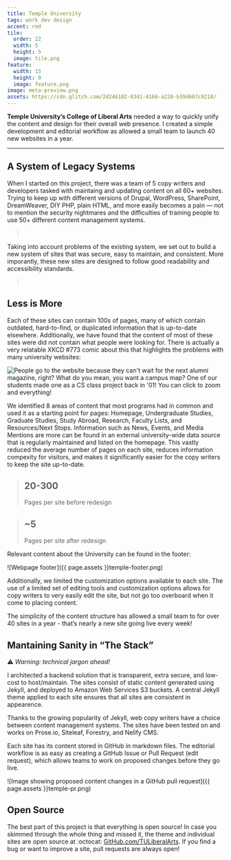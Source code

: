 ```yaml
---
title: Temple University
tags: work dev design
accent: red
tile:
  order: 22
  width: 5
  height: 5
  image: tile.png
feature:
  width: 15
  height: 9
  image: feature.png
image: meta-preview.png
assets: https://cdn.glitch.com/2d246102-8341-4166-a220-b39d607c9218/
---
```


<p class="lead">
   <strong>Temple University’s College of Liberal Arts</strong> needed a way to quickly unify the content and design for their overall web presence. I created a simple development and editorial workflow as allowed a small team to launch 40 new websites in a year.
</p>

---

## A System of Legacy Systems

When I started on this project, there was a team of 5 copy writers and developers tasked with maintaing and updating content on all 60+ websites. Trying to keep up with different versions of Drupal, WordPress, SharePoint, DreamWeaver, DIY PHP, plain HTML, and more easily becomes a pain — not to mention the security nightmares and the difficulties of training people to use 50+ different content management systems.

> <p>
> <grid grid column-count="2" phone-column-count="1">
>  <a href="https://wayback.archive.org/web/20161021193725/http://www.cla.temple.edu/american_studies/" target="_blank" rel="noreferrer" class=""><img src="{{ page.assets }}temple-old-as.png" alt=""></a>
>  <a href="https://wayback.archive.org/web/20161022020732/https://www.cla.temple.edu/cj/" target="_blank" rel="noreferrer" class=""><img src="{{ page.assets }}temple-old-cj.png" alt=""></a>
>  <a href="https://wayback.archive.org/web/20161021212258/http://www.cla.temple.edu/womenstu/" target="_blank" rel="noreferrer" class=""><img src="{{ page.assets }}temple-old-gws.png" alt=""></a>
>  <a href="https://wayback.archive.org/web/20161021212507/http://www.cla.temple.edu/neuroscience/" target="_blank" rel="noreferrer" class=""><img src="{{ page.assets }}temple-old-ns.png" alt=""></a>
> </grid>
> </p>

<!-- https://wayback.archive.org/web/20161021193725/http://www.cla.temple.edu/american_studies/
https://wayback.archive.org/web/20160405040658/http://www.cla.temple.edu:80/asian_studies/
https://wayback.archive.org/web/20161022020732/https://www.cla.temple.edu/cj/
https://wayback.archive.org/web/20161022022246/https://www.cla.temple.edu/economics/
https://wayback.splatoonarchive.org/web/20161021212507/http://www.cla.temple.edu/neuroscience/
https://wayback.archive.org/web/20161021212258/http://www.cla.temple.edu/womenstu/ -->

Taking into account problems of the existing system, we set out to build a new system of sites that was secure, easy to maintain, and consistent. More imporantly, these new sites are designed to follow good readability and accessibility standards.

> <p>
> <grid grid column-count="2" phone-column-count="1">
>  <a href="https://www.cla.temple.edu/liberal-studies/" target="_blank" rel="noreferrer" class=""><img src="{{ page.assets }}temple-new-ls.png" alt=""></a>
>  <a href="https://www.cla.temple.edu/pre-law/" target="_blank" rel="noreferrer" class=""><img src="{{ page.assets }}temple-new-pl.png" alt=""></a>
>  <a href="https://develop.cla.temple.edu/psychology/graduate/" target="_blank" rel="noreferrer" class=""><img src="{{ page.assets }}temple-new-psy.png" alt=""></a>
>  <a href="https://develop.cla.temple.edu/neuroscience/faculty/" target="_blank" rel="noreferrer" class=""><img src="{{ page.assets }}temple-new-ns.png" alt=""></a>
> </grid>
></p>

## Less is More

Each of these sites can contain 100s of pages, many of which contain outdated, hard-to-find, or duplicated information that is up-to-date elsewhere. Additionally, we have found that the content of most of these sites were did not contain what people were looking for. There is actually a very relatable XKCD #773 comic about this that highlights the problems with many university websites:

![People go to the website because they can't wait for the next alumni magazine, right? What do you mean, you want a campus map? One of our students made one as a CS class project back in '01!  You can click to zoom and everything!](https://imgs.xkcd.com/comics/university_website.png)

We identified 8 areas of content that most programs had in common and used it as a starting point for pages: Homepage, Undergraduate Studies, Graduate Studies, Study Abroad, Research, Faculty Lists, and Resources/Next Stops. Information such as News, Events, and Media Mentions are more can be found in an external university-wide data source that is regularly maintained and listed on the homepage. This vastly reduced the average number of pages on each site, reduces information compexity for visitors, and makes it significantly easier for the copy writers to keep the site up-to-date.

<grid column-count="2" phone-column-count="1">
	<blockquote>
		<h2>20-300</h2>
		<p class="lead">Pages per site before redesign</p>
	</blockquote>
	<blockquote>
		<h2>~5</h2>
		<p class="lead">Pages per site after redesign</p>
	</blockquote>
</grid>

Relevant content about the University can be found in the footer:

![Webpage footer]({{ page.assets }}temple-footer.png)

Additionally, we limited the customization options available to each site. The use of a limited set of editing tools and customization options allows for copy writers to very easily edit the site, but not go too overboard when it come to placing content.

The simplicity of the content structure has allowed a small team to for over 40 sites in a year - that’s nearly a new site going live every week!

## Mantaining Sanity in “The Stack”

:warning: _Warning: technical jargon ahead!_

I architected a backend solution that is transparent, extra secure, and low-cost to host/maintain. The sites consist of static content generated using Jekyll, and deployed to Amazon Web Services S3 buckets. A central Jekyll theme applied to each site ensures that all sites are consistent in appearence.

Thanks to the growing popularity of Jekyll, web copy writers have a choice between content management systems. The sites have been tested on and works on Prose.io, Siteleaf, Forestry, and Nelify CMS.

Each site has its content stored in GitHub in markdown files. The editorial workflow is as easy as creating a GitHub Issue or Pull Request (edit request), which allows teams to work on proposed changes before they go live.

![Image showing proposed content changes in a GitHub pull request]({{ page.assets }}temple-pr.png)

## Open Source

The best part of this project is that everything is open source! In case you skimmed through the whole thing and missed it, the theme and individual sites are open source at :octocat: [GitHub.com/TULiberalArts](https://github.com/TULiberalArts). If you find a bug or want to improve a site, pull requests are always open!
